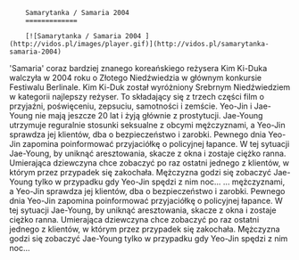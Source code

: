 
        Samarytanka / Samaria 2004 
        =============
        
        [![Samarytanka / Samaria 2004 ](http://vidos.pl/images/player.gif)](http://vidos.pl/samarytanka-samaria-2004)
        
        
 'Samaria' coraz bardziej znanego koreańskiego reżysera Kim Ki-Duka walczyła w 2004 roku o Złotego Niedźwiedzia w głównym konkursie Festiwalu Berlinale. Kim Ki-Duk został wyróżniony Srebrnym Niedźwiedziem w kategorii najlepszy reżyser. To składający się z trzech części film o przyjaźni, poświęceniu, zepsuciu, samotności i zemście. Yeo-Jin i Jae-Young nie mają jeszcze 20 lat i żyją głównie z prostytucji. Jae-Young utrzymuje reguralnie stosunki seksualne z obcymi mężczyznami, a Yeo-Jin sprawdza jej klientów, dba o bezpieczeństwo i zarobki. Pewnego dnia Yeo-Jin zapomina poinformować przyjaciółkę o policyjnej łapance. W tej sytuacji Jae-Young, by uniknąć aresztowania, skacze z okna i zostaje ciężko ranna. Umierająca dziewczyna chce zobaczyć po raz ostatni jednego z klientów, w którym przez przypadek się zakochała. Mężczyzna godzi się zobaczyć Jae-Young tylko w przypadku gdy Yeo-Jin spędzi z nim noc...   ... mężczyznami, a Yeo-Jin sprawdza jej klientów, dba o bezpieczeństwo i zarobki. Pewnego dnia Yeo-Jin zapomina poinformować przyjaciółkę o policyjnej łapance. W tej sytuacji Jae-Young, by uniknąć aresztowania, skacze z okna i zostaje ciężko ranna. Umierająca dziewczyna chce zobaczyć po raz ostatni jednego z klientów, w którym przez przypadek się zakochała. Mężczyzna godzi się zobaczyć Jae-Young tylko w przypadku gdy Yeo-Jin spędzi z nim noc...
    